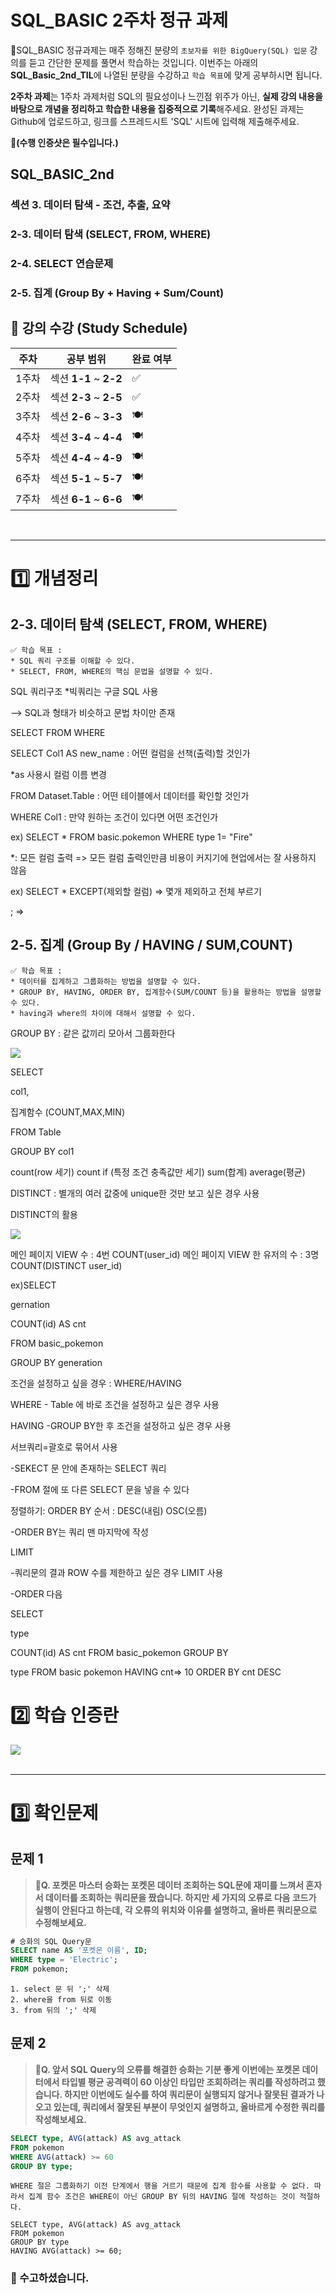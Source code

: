 # SQL_BASIC 2주차 정규 과제 

📌SQL_BASIC 정규과제는 매주 정해진 분량의 `초보자를 위한 BigQuery(SQL) 입문` 강의를 듣고 간단한 문제를 풀면서 학습하는 것입니다. 이번주는 아래의 **SQL_Basic_2nd_TIL**에 나열된 분량을 수강하고 `학습 목표`에 맞게 공부하시면 됩니다.

**2주차 과제**는 1주차 과제처럼 SQL의 필요성이나 느낀점 위주가 아닌, **실제 강의 내용을 바탕으로 개념을 정리하고 학습한 내용을 집중적으로 기록**해주세요. 완성된 과제는 Github에 업로드하고, 링크를 스프레드시트 'SQL' 시트에 입력해 제출해주세요. 

**👀(수행 인증샷은 필수입니다.)** 

## SQL_BASIC_2nd

### 섹션 3. 데이터 탐색 - 조건, 추출, 요약

### 2-3. 데이터 탐색 (SELECT, FROM, WHERE)

### 2-4. SELECT 연습문제

### 2-5. 집계 (Group By + Having + Sum/Count)



## 🏁 강의 수강 (Study Schedule)

| 주차  | 공부 범위              | 완료 여부 |
| ----- | ---------------------- | --------- |
| 1주차 | 섹션 **1-1** ~ **2-2** | ✅         |
| 2주차 | 섹션 **2-3** ~ **2-5** | ✅         |
| 3주차 | 섹션 **2-6** ~ **3-3** | 🍽️         |
| 4주차 | 섹션 **3-4** ~ **4-4** | 🍽️         |
| 5주차 | 섹션 **4-4** ~ **4-9** | 🍽️         |
| 6주차 | 섹션 **5-1** ~ **5-7** | 🍽️         |
| 7주차 | 섹션 **6-1** ~ **6-6** | 🍽️         |

<br>

<!-- 여기까진 그대로 둬 주세요-->

---

# 1️⃣ 개념정리 

## 2-3. 데이터 탐색 (SELECT, FROM, WHERE)

~~~
✅ 학습 목표 :
* SQL 쿼리 구조를 이해할 수 있다. 
* SELECT, FROM, WHERE의 핵심 문법을 설명할 수 있다. 
~~~

<!-- 새롭게 배운 내용을 자유롭게 정리해주세요.-->
SQL 쿼리구조
*빅쿼리는  구글 SQL 사용

--> SQL과 형태가 비슷하고 문법 차이만 존재

SELECT FROM WHERE

SELECT  Col1 AS new_name :
어떤 컬럼을 선책(출력)할 것인가

*as 사용시 컬럼 이름 변경 

FROM Dataset.Table : 어떤 테이블에서 데이터를 확인할 것인가 

WHERE Col1 : 만약 원하는 조건이 있다면 어떤 조건인가

ex) SELECT *
FROM basic.pokemon
WHERE
type 1= "Fire"

*: 모든 컬럼 출력
=> 모든 컬럼 출력인만큼 비용이 커지기에 현업에서는 잘 사용하지 않음

ex) SELECT * EXCEPT(제외할 컬럼)
=> 몇개 제외하고 전체 부르기

; => 

## 2-5. 집계 (Group By / HAVING / SUM,COUNT)

~~~
✅ 학습 목표 :
* 데이터를 집계하고 그룹화하는 방법을 설명할 수 있다.
* GROUP BY, HAVING, ORDER BY, 집계함수(SUM/COUNT 등)을 활용하는 방법을 설명할 수 있다.
* having과 where의 차이에 대해서 설명할 수 있다.
~~~

<!-- 새롭게 배운 내용을 자유롭게 정리해주세요.--> 

GROUP BY : 같은 값끼리 모아서 그룹화한다

![](../images/image.png)

SELECT 

col1, 

집계함수 (COUNT,MAX,MIN) 

FROM Table 

GROUP BY col1

count(row 세기)
count if (특정 조건 충족값만 세기)
sum(합계)
average(평균)

DISTINCT : 별개의 여러 값중에 unique한 것만 보고 싶은 경우 사용

DISTINCT의 활용

![](<../images/image copy.png>)

메인 페이지 VIEW 수 : 4번 
COUNT(user_id)
메인 페이지 VIEW 한 유저의 수 : 3명
COUNT(DISTINCT user_id)

ex)SELECT
  
   gernation

   COUNT(id) AS cnt

   FROM basic_pokemon

   GROUP BY
   generation


조건을 설정하고 싶을 경우 : WHERE/HAVING

WHERE - Table 에 바로 조건을 설정하고 싶은 경우 사용

HAVING -GROUP BY한 후 조건을 설정하고 싶은 경우 사용


서브쿼리=괄호로 묶어서 사용

-SEKECT 문 안에 존재하는  SELECT 쿼리

-FROM 절에 또 다른 SELECT 문을 넣을 수 있다

정렬하기: ORDER BY
순서 : DESC(내림) OSC(오름)

-ORDER BY는 쿼리 맨 마지막에 작성

LIMIT  

-쿼리문의 결과 ROW 수를 제한하고 싶은 경우 LIMIT 사용

-ORDER 다음


SELECT 
  
   type 
   
   COUNT(id) AS cnt
FROM basic_pokemon
GROUP BY 

   type
FROM basic pokemon
HAVING cnt=> 10
ORDER BY cnt DESC

# 2️⃣ 학습 인증란

![
](<../images/image copy 2.png>)
<br><br>



---

# 3️⃣ 확인문제

## 문제 1

> **🧚Q. 포켓몬 마스터 승화는 포켓몬 데이터 조회하는 SQL문에 재미를 느껴서 혼자서 데이터를 조회하는 쿼리문을 짰습니다. 하지만 세 가지의 오류로 다음 코드가 실행이 안된다고 하는데, 각 오류의 위치와 이유를 설명하고, 올바른 쿼리문으로 수정해보세요.**

~~~sql
# 승화의 SQL Query문 
SELECT name AS '포켓몬 이름', ID;
WHERE type = 'Electric';
FROM pokemon;
~~~



~~~
1. select 문 뒤 ';' 삭제
2. where을 from 뒤로 이동
3. from 뒤의 ';' 삭제
~~~



## 문제 2

> **🧚Q. 앞서 SQL Query의 오류를 해결한 승화는 기분 좋게 이번에는 포켓몬 데이터에서 타입별 평균 공격력이 60 이상인 타입만 조회하려는 쿼리를 작성하려고 했습니다. 하지만 이번에도 실수를 하여 쿼리문이 실행되지 않거나 잘못된 결과가 나오고 있는데, 쿼리에서 잘못된 부분이 무엇인지 설명하고, 올바르게 수정한 쿼리를 작성해보세요.**

~~~sql
SELECT type, AVG(attack) AS avg_attack
FROM pokemon
WHERE AVG(attack) >= 60
GROUP BY type;
~~~



~~~
WHERE 절은 그룹화하기 이전 단계에서 행을 거르기 때문에 집계 함수를 사용할 수 없다. 따라서 집계 함수 조건은 WHERE이 아닌 GROUP BY 뒤의 HAVING 절에 작성하는 것이 적절하다.

SELECT type, AVG(attack) AS avg_attack
FROM pokemon
GROUP BY type
HAVING AVG(attack) >= 60;
~~~



### 🎉 수고하셨습니다.